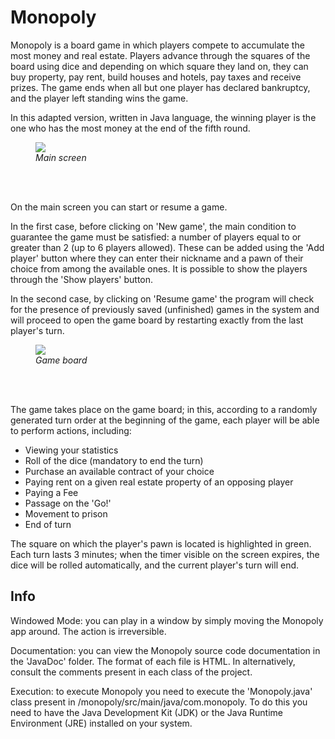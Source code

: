 # Monopoly

Monopoly is a board game in which players compete to accumulate the most money and real estate. 
Players advance through the squares of the board using dice and depending on which square they land on, they can buy property, pay rent, 
build houses and hotels, pay taxes and receive prizes. The game ends when all but one player has declared bankruptcy, and the player left standing 
wins the game.

In this adapted version, written in Java language, the winning player is the one who has the most money at the end of the fifth round.

<figure>
  <img src="https://github.com/lorenzo-lepore/monopoly/assets/91348041/289cd0bc-3562-478c-a79c-bc58a840d11c">
  <figcaption><em>Main screen</em></figcaption>
</figure>
<br><br>

On the main screen you can start or resume a game.

In the first case, before clicking on 'New game', the main condition to guarantee the game must be satisfied: a number of players equal to or greater than 2 
(up to 6 players allowed). These can be added using the 'Add player' button where they can enter their nickname and a pawn of their choice from among the available 
ones. It is possible to show the players through the 'Show players' button.

In the second case, by clicking on 'Resume game' the program will check for the presence of previously saved (unfinished) games in the system and will proceed to 
open the game board by restarting exactly from the last player's turn.

<figure>
  <img src="https://github.com/lorenzo-lepore/monopoly/assets/91348041/33a07645-7344-43fb-90fc-c55a7a9f4992">
  <figcaption><em>Game board</em></figcaption>
</figure>
<br><br>

The game takes place on the game board; in this, according to a randomly generated turn order at the beginning of the game, each player will be able to perform actions, including:
<ul>
   <li>Viewing your statistics</li>
   <li>Roll of the dice (mandatory to end the turn)</li>
   <li>Purchase an available contract of your choice</li>
   <li>Paying rent on a given real estate property of an opposing player</li>
   <li>Paying a Fee</li>
   <li>Passage on the 'Go!'</li>
   <li>Movement to prison</li>
   <li>End of turn</li>
</ul>

The square on which the player's pawn is located is highlighted in green. Each turn lasts 3 minutes; when the timer visible on the screen expires, the dice will be rolled automatically, and the current player's turn will end.<br>

<h2>Info</h2>

Windowed Mode: you can play in a window by simply moving the Monopoly app around. The action is irreversible.

Documentation: you can view the Monopoly source code documentation in the 'JavaDoc' folder. The format of each file is HTML. In
alternatively, consult the comments present in each class of the project.

Execution: to execute Monopoly you need to execute the 'Monopoly.java' class present in /monopoly/src/main/java/com.monopoly. 
To do this you need to have the Java Development Kit (JDK) or the Java Runtime Environment (JRE) installed on your system.
